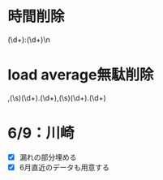 # 時間削除
(\d+):(\d+)\n

# load average無駄削除
,(\s)(\d+).(\d+),(\s)(\d+).(\d+)



# 6/9：川崎
- [x] 漏れの部分埋める
- [x] 6月直近のデータも用意する
